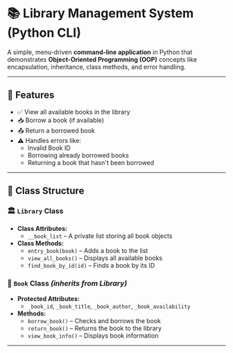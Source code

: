# 📚 Library Management System (Python CLI)

A simple, menu-driven **command-line application** in Python that demonstrates **Object-Oriented Programming (OOP)** concepts like encapsulation, inheritance, class methods, and error handling.

---

## 🚀 Features

- ✅ View all available books in the library  
- 📥 Borrow a book (if available)  
- 📤 Return a borrowed book  
- ⚠️ Handles errors like:
  - Invalid Book ID
  - Borrowing already borrowed books
  - Returning a book that hasn't been borrowed  

---

## 🧱 Class Structure

### 🏛️ `Library` Class
- **Class Attributes:**
  - `__book_list` – A private list storing all book objects
- **Class Methods:**
  - `entry_book(book)` – Adds a book to the list
  - `view_all_books()` – Displays all available books
  - `find_book_by_id(id)` – Finds a book by its ID

### 📘 `Book` Class *(inherits from Library)*
- **Protected Attributes:**
  - `_book_id`, `_book_title`, `_book_author`, `_book_availability`
- **Methods:**
  - `borrow_book()` – Checks and borrows the book
  - `return_book()` – Returns the book to the library
  - `view_book_info()` – Displays book information

---
